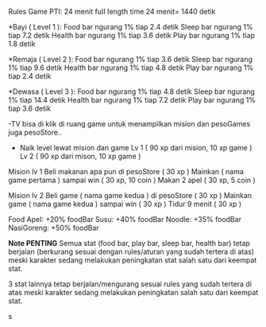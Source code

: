 Rules Game PTI:
24 menit fuII Iength time
24 menit= 1440 detik

*Bayi ( Level 1 ):
Food bar ngurang 1% tiap 2.4 detik
SIeep bar ngurang 1% tiap 7.2 detik
HeaIth bar ngurang 1% tiap 3.6 detik
Play bar ngurang 1% tiap 1.8 detik

*Remaja ( Level 2 ):
Food bar ngurang 1% tiap 3.6 detik
SIeep bar ngurang 1% tiap  9.6 detik
HeaIth bar ngurang 1% tiap 4.8 detik
Play bar ngurang 1% tiap 2.4 detik

*Dewasa ( Level 3 ):
Food bar ngurang 1% tiap 4.8 detik
SIeep bar ngurang 1% tiap  14.4 detik
HeaIth bar ngurang 1% tiap 7.2 detik
Play bar ngurang 1% tiap 3.6 detik

-TV bisa di klik di ruang game untuk menampilkan mision dan pesoGames juga pesoStore..

- Naik level lewat mision dan game 
   Lv 1 ( 90 xp dari mision,  10 xp game )
   Lv 2 ( 90 xp dari mison, 10 xp game )

Mision lv 1
Beli makanan apa pun di  pesoStore ( 30 xp )
Mainkan ( nama game pertama ) sampai win ( 30 xp, 10 coin )
Makan 2 apel ( 30 xp, 5 coin )

Mision lv 2
Beli game ( nama game kedua ) di pesoStore ( 30 xp ) 
Mainkan game ( nama game kedua ) sampai win ( 30 xp )
Tidur 9 menit ( 30 xp )

Food
ApeI: +20% foodBar
Susu: +40% foodBar
NoodIe: +35% foodBar
NasiGoreng: +50% foodBar

**Note PENTING**
Semua stat (food bar, play bar, sleep bar, health bar) tetap berjalan (berkurang sesuai dengan rules/aturan yang sudah tertera di atas) meski karakter sedang melakukan peningkatan stat salah satu dari keempat stat.

3 stat lainnya tetap berjalan/mengurang sesuai rules yang sudah tertera di atas meski karakter sedang melakukan peningkatan salah satu dari keempat stat.


s
